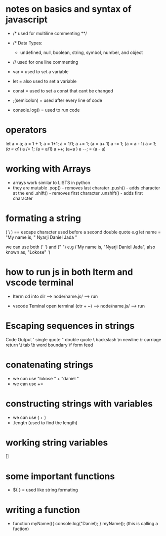 # notes on basics and syntax of javascript 
- /*
  used for multiline commenting
  **/

- /* Data Types:
     - undefined, null, boolean, string, symbol, number, and object
- // used for one line commenting

 - var = used to set a variable
- let = also used to set a variable
- const = used to set a  const that cant be changed
- ;(semicolon) = used after every line of code
- console.log() = used to run code

 
# operators 
let a = a;
a = 1 + 1;
a = 1*1;
a = 1/1;
a += 1; (a = a+ 1)
a -= 1; (a = a - 1)
a *= 1; (a = a*1)
a /= 1; (a = a/1)
a ++; (a+a )
a --; = (a - a)

# working with Arrays
- arrays work similar to LISTS in python
- they are mutable
.pop() - removes last charater
.push() - adds character at the end
.shift() - removes first character
.unshift() - adds first character


# formating a string 
( \ ) == escape character used before a second double quote
e.g  let name = "My name is, \" Nyarji Daniel Jada \" 

we can use both (' ') and (" ")
e.g ('My name is, "Nyarji Daniel Jada", also known as, "Lokose" ') 


# how to run js in both Iterm and vscode terminal
- Iterm
cd into dir --> node/name.js/ --> run

- vscode Teminal
open terminal (ctr + ~) --> node/name.js/ --> run
 
# Escaping sequences in strings
Code	Output
\'	single quote
\"	double quote
\\	backslash
\n	newline
\r	carriage return
\t	tab
\b	word boundary
\f	form feed
# conatenating strings 
- we can use "lokose " + "daniel "
- we can use +=

# constructing strings with variables
- we can use ( + )
- .length (used to find the length)

# working string variables
[]


# some important functions
- ${ } = used like string formating

# writing a function
- function myName(){
    console.log("Daniel);
}
myName(); (this is calling a fuction)

